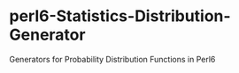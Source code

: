 # perl6-Statistics-Distribution-Generator
Generators for Probability Distribution Functions in Perl6
